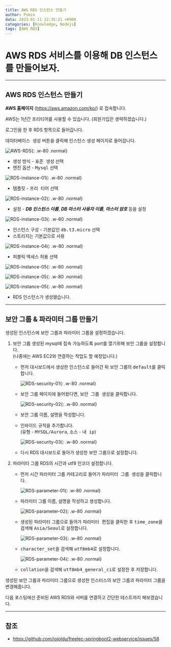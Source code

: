 ```yaml
---
title: AWS RDS 인스턴스 만들기
author: Psmin
data: 2023-01-11 22:35:21 +0900
categories: [Knowledge, Nodejs]
tags: [AWS RDS]
---
```


# AWS RDS 서비스를 이용해 DB 인스턴스를 만들어보자.

---

## AWS RDS 인스턴스 만들기

**AWS 홈페이지** (<https://aws.amazon.com/ko/>) 로 접속합니다.

AWS는 1년간 프리티어를 사용할 수 있습니다. (회원가입은 생략하겠습니다.)

로그인을 한 후 RDS 항목으로 들어갑니다.

<kbd>데이터베이스 생성</kbd> 버튼을 클릭해 인스턴스 생성 페이지로 들어갑니다.

![AWS-RDS](/assets/img/aws-rds-01.png){: .w-80 .normal}

- 생성 방식 - <kbd>표준 생성</kbd> 선택
- 엔진 옵션 - <kbd>Mysql</kbd> 선택

![RDS-instance-01](/assets/img/aws-rds-instance-01.png){: .w-80 .normal}

- 템플릿 - <kbd>프리 티어</kbd> 선택

![RDS-instance-02](/assets/img/aws-rds-instance-02.png){: .w-80 .normal}

- 설정 - **_DB 인스턴스 이름_**, **_DB 마스터 사용자 이름_**, **_마스터 암호_** 등을 설정

![RDS-instance-03](/assets/img/aws-rds-instance-03.png){: .w-80 .normal}

- 인스턴스 구성 - 기본값인 <kbd>db.t3.micro</kbd> 선택
- 스토리지는 기본값으로 사용

![RDS-instance-04](/assets/img/aws-rds-instance-04.png){: .w-80 .normal}

- 퍼블릭 엑세스 허용 선택

![RDS-instance-05](/assets/img/aws-rds-instance-05.png){: .w-80 .normal}

![RDS-instance-05](/assets/img/aws-rds-instance-06.png){: .w-80 .normal}

![RDS-instance-05](/assets/img/aws-rds-instance-07.png){: .w-80 .normal}

- RDS 인스턴스가 생성됐습니다.

---

## 보안 그룹 & 파라미터 그룹 만들기

생성된 인스턴스에 보안 그룹과 파라미터 그룹을 설정하겠습니다.

1. 보안 그룹
   생성된 mysql에 접속 가능하도록 port를 열기위해 보안 그룹을 설정합니다.  
   (나중에는 AWS EC2와 연결하는 작업도 할 예정입니다.)

   - 먼저 대시보드에서 생성한 인스턴스로 들어간 뒤 보안 그룹의 <kbd>default</kbd>를 클릭합니다.

     ![RDS-security-01](/assets/img/aws-rds-security-01.png){: .w-80 .normal}

   - 보안 그룹 페이지에 들어왔다면, <kbd>보안 그룹 생성</kbd>을 클릭합니다.

     ![RDS-security-02](/assets/img/aws-rds-security-02.png){: .w-80 .normal}

   - 보안 그룹 이름, 설명을 작성합니다.
   - 인바이드 규칙을 추가합니다.  
     (유형 - <kbd>MYSQL/Aurora</kbd>, 소스 - <kbd>내 ip</kbd>)

     ![RDS-security-03](/assets/img/aws-rds-security-03.png){: .w-80 .normal}

   - 다시 RDS 대시보드로 돌아가 생성한 보안 그룹으로 설정합니다.

2. 파라미터 그룹
   RDS의 시간과 utf8 인코더 설정합니다.

   - 먼저 시간 파라미터 그룹 카테고리로 들어가 <kbd>파라미터 그룹 생성</kbd>을 클릭합니다.

     ![RDS-parameter-01](/assets/img/aws-rds-parameter-01.png){: .w-80 .normal}

   - 파라미터 그룹 이름, 설명을 작성하고 생성합니다.

     ![RDS-parameter-02](/assets/img/aws-rds-parameter-02.png){: .w-80 .normal}

   - 생성된 파라미터 그룹으로 들어가 <kbd>파라미터 편집</kbd>을 클릭한 후 <kbd>time_zone</kbd>을 검색해 <kbd>Asia/Seoul</kbd>로 설정합니다.

     ![RDS-parameter-03](/assets/img/aws-rds-parameter-03.png){: .w-80 .normal}

   - <kbd>character_set</kbd>을 검색해 <kbd>utf8mb4</kbd>로 설정합니다.

     ![RDS-parameter-04](/assets/img/aws-rds-parameter-04.png){: .w-80 .normal}

   - <kbd>collation</kbd>을 검색해 <kbd>utf8mb4_general_ci</kbd>로 설정한 후 저장합니다.

생성된 보안 그룹과 파라미터 그룹으로 생성한 인스터스의 보안 그룹과 파라미터 그룹을 변경해줍니다.

다음 포스팅에선 준비된 AWS RDS와 서버를 연결하고 간단한 테스트까지 해보겠습니다.

---

## 참조

- <https://github.com/jojoldu/freelec-springboot2-webservice/issues/58>

